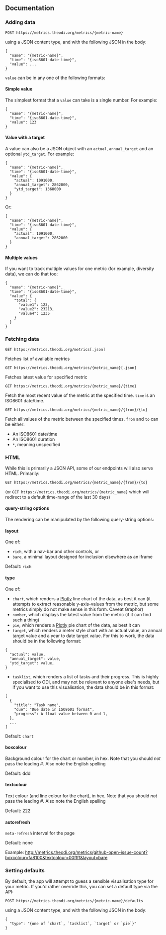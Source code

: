 ## Documentation

### Adding data

```
POST https://metrics.theodi.org/metrics/{metric-name}
```

using a JSON content type, and with the following JSON in the body:

```
{
  "name": "{metric-name}",
  "time": "{iso8601-date-time}",
  "value": ...
}
```

`value` can be in any one of the following formats:

#### Simple value

The simplest format that a `value` can take is a single number. For example:

```
{
  "name": "{metric-name}",
  "time": "{iso8601-date-time}",
  "value": 123
}
```

#### Value with a target

A value can also be a JSON object with an `actual`, `annual_target` and an optional `ytd_target`. For example:

```
{
  "name": "{metric-name}",
  "time": "{iso8601-date-time}",
  "value": {
    "actual": 1091000,
    "annual_target": 2862000,
    "ytd_target": 1368000
  }
}
```

Or:

```
{
  "name": "{metric-name}",
  "time": "{iso8601-date-time}",
  "value": {
    "actual": 1091000,
    "annual_target": 2862000
  }
}
```

#### Multiple values

If you want to track multiple values for one metric (for example, diversity data), we can do that too:

```
{
  "name": "{metric-name}",
  "time": "{iso8601-date-time}",
  "value": {
    "total": {
      "value1": 123,
      "value2": 23213,
      "value4": 1235
    }
  }
}
```

### Fetching data

```
GET https://metrics.theodi.org/metrics[.json]
```

Fetches list of available metrics

```
GET https://metrics.theodi.org/metrics/{metric_name}[.json]
```

Fetches latest value for specified metric

```
GET https://metrics.theodi.org/metrics/{metric_name}/{time}
```

Fetch the most recent value of the metric at the specified time. `time` is an ISO8601 date/time.

```
GET https://metrics.theodi.org/metrics/{metric_name}/{from}/{to}
```

Fetch all values of the metric between the specified times. `from` and `to` can be either:

 * An ISO8601 date/time
 * An ISO8601 duration
 * `*`, meaning unspecified

### HTML

While this is primarily a JSON API, some of our endpoints will also serve HTML. Primarily:

```
GET https://metrics.theodi.org/metrics/{metric_name}/{from}/{to}
```

(or `GET https://metrics.theodi.org/metrics/{metric_name}` which will redirect to a default time-range of the last 30 days)

#### query-string options

The rendering can be manipulated by the following query-string options:

#### layout

One of:

  * `rich`, with a nav-bar and other controls, or
  * `bare`, a minimal layout designed for inclusion elsewhere as an iframe

Default: `rich`

#### type

One of:

  * `chart`, which renders a [Plotly](https://plot.ly/javascript/) line chart of the data, as best it can (it attempts to extract reasonable y-axis-values from the metric, but some metrics simply do not make sense in this form. Caveat Graphor)
  * `number`, which displays the latest value from the metric (if it can find such a thing)
  * `pie`, which renders a [Plotly](https://plot.ly/javascript/) pie chart of the data, as best it can
  * `target`, which renders a meter style chart with an actual value, an annual target value and a year to date target value. For this to work, the data should be in the following format:

  ```
  {
    "actual": value,
    "annual_target": value,
    "ytd_target": value,
  }
  ```
  * `tasklist`, which renders a list of tasks and their progress. This is highly specialised to ODI, and may not be relevant to anyone else's needs, but if you want to use this visualisation, the data should be in this format:
  ```
  [
    {
      "title": "Task name",
      "due": "Due date in ISO8601 format",
      "progress": A float value between 0 and 1,
    },
    ...
  ]
  ```

Default: `chart`

#### boxcolour

Background colour for the chart or number, in hex. Note that you should _not_ pass the leading _#_. Also note the English spelling

Default: ddd

#### textcolour

Text colour (and line colour for the chart), in hex. Note that you should _not_ pass the leading _#_. Also note the English spelling

Default: 222

#### autorefresh

`meta-refresh` interval for the page

Default: none

Example: http://metrics.theodi.org/metrics/github-open-issue-count?boxcolour=fa8100&textcolour=00ffff&layout=bare

### Setting defaults

By default, the app will attempt to guess a sensible visualisation type for your metric. If you'd rather override this, you can set a default type via the API:

```
POST https://metrics.theodi.org/metrics/{metric-name}/defaults
```

using a JSON content type, and with the following JSON in the body:

```
{
  "type": "{one of `chart`, `tasklist`, `target` or `pie`}"
}
```
